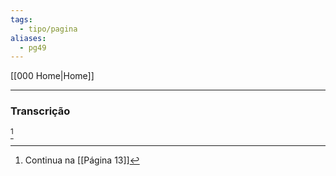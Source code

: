 ```yaml
---
tags:
  - tipo/pagina
aliases:
  - pg49
---
```

[[000 Home|Home]]
***

[^1]: Continua na [[Página 13]]


### Transcrição

[^1]
